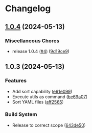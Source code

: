 # Changelog

## [1.0.4](https://github.com/j-mastr/patch-utils/compare/v1.0.3...v1.0.4) (2024-05-13)


### Miscellaneous Chores

* release 1.0.4 ([#4](https://github.com/j-mastr/patch-utils/issues/4)) ([9d19ce9](https://github.com/j-mastr/patch-utils/commit/9d19ce96af1001c7eb59743bff98ad7e9cd27b45))

## 1.0.3 (2024-05-13)


### Features

* Add sort capability ([e91e099](https://github.com/j-mastr/patch-utils/commit/e91e099a4e0e8ad3a66755724ae551ea456b888e))
* Execute utils as command ([be69a07](https://github.com/j-mastr/patch-utils/commit/be69a07b4d350eb96cba9a2395221336938c63d0))
* Sort YAML files ([aff2565](https://github.com/j-mastr/patch-utils/commit/aff256582ddafb686555cb15a0c4df02f07c01ef))


### Build System

* Release to correct scope ([643de50](https://github.com/j-mastr/patch-utils/commit/643de501756e4f4b285a4fe0cff265b1bb242526))
